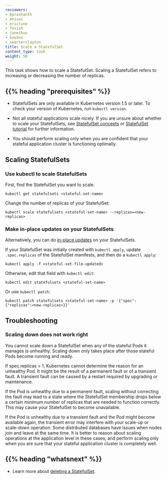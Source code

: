 ```yaml
---
reviewers:
- bprashanth
- enisoc
- erictune
- foxish
- janetkuo
- kow3ns
- smarterclayton
title: Scale a StatefulSet
content_type: task
weight: 50
---
```


<!-- overview -->

This task shows how to scale a StatefulSet. Scaling a StatefulSet refers to
increasing or decreasing the number of replicas.

## {{% heading "prerequisites" %}}

- StatefulSets are only available in Kubernetes version 1.5 or later.
  To check your version of Kubernetes, run `kubectl version`.

- Not all stateful applications scale nicely. If you are unsure about whether
  to scale your StatefulSets, see [StatefulSet concepts](/docs/concepts/workloads/controllers/statefulset/)
  or [StatefulSet tutorial](/docs/tutorials/stateful-application/basic-stateful-set/) for further information.

- You should perform scaling only when you are confident that your stateful application
  cluster is functioning optimally.

<!-- steps -->

## Scaling StatefulSets

### Use kubectl to scale StatefulSets

First, find the StatefulSet you want to scale.

```shell
kubectl get statefulsets <stateful-set-name>
```

Change the number of replicas of your StatefulSet:

```shell
kubectl scale statefulsets <stateful-set-name> --replicas=<new-replicas>
```

### Make in-place updates on your StatefulSets

Alternatively, you can do
[in-place updates](/docs/concepts/cluster-administration/manage-deployment/#in-place-updates-of-resources)
on your StatefulSets.

If your StatefulSet was initially created with `kubectl apply`,
update `.spec.replicas` of the StatefulSet manifests, and then do a `kubectl apply`:

```shell
kubectl apply -f <stateful-set-file-updated>
```

Otherwise, edit that field with `kubectl edit`:

```shell
kubectl edit statefulsets <stateful-set-name>
```

Or use `kubectl patch`:

```shell
kubectl patch statefulsets <stateful-set-name> -p '{"spec":{"replicas":<new-replicas>}}'
```

## Troubleshooting

### Scaling down does not work right

You cannot scale down a StatefulSet when any of the stateful Pods it manages is
unhealthy. Scaling down only takes place after those stateful Pods become running and ready.

If spec.replicas > 1, Kubernetes cannot determine the reason for an unhealthy Pod.
It might be the result of a permanent fault or of a transient fault. A transient
fault can be caused by a restart required by upgrading or maintenance.

If the Pod is unhealthy due to a permanent fault, scaling
without correcting the fault may lead to a state where the StatefulSet membership
drops below a certain minimum number of replicas that are needed to function
correctly. This may cause your StatefulSet to become unavailable.

If the Pod is unhealthy due to a transient fault and the Pod might become available again,
the transient error may interfere with your scale-up or scale-down operation. Some distributed
databases have issues when nodes join and leave at the same time. It is better
to reason about scaling operations at the application level in these cases, and
perform scaling only when you are sure that your stateful application cluster is
completely well.

## {{% heading "whatsnext" %}}

- Learn more about [deleting a StatefulSet](/docs/tasks/run-application/delete-stateful-set/).

